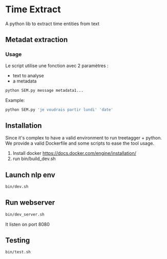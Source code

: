 # Time Extract
A python lib to extract time entities from text

## Metadat extraction

### Usage

Le script utilise une fonction avec 2 paramètres :
- text to analyse
- a metadata

```sh
python SEM.py message metadata1...
```

Example:

```sh
python SEM.py 'je voudrais partir lundi' 'date'
```

## Installation

Since it's complex to have a valid environment to run treetagger + python. 
We provide a valid Dockerfile and some scripts to ease the tool usage.

1. Install docker https://docs.docker.com/engine/installation/
2. run bin/build_dev.sh

## Launch nlp env

```sh
bin/dev.sh
```

## Run webserver

```sh
bin/dev_server.sh
```

It listen on port 8080

## Testing

```sh
bin/test.sh
```
